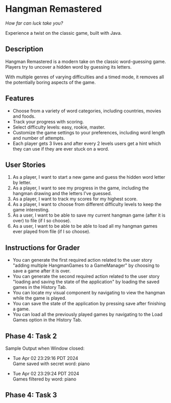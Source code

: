 # Hangman Remastered

_How far can luck take you?_

Experience a twist on the classic game, built with Java.

## Description

Hangman Remastered is a modern take on the classic word-guessing game. Players try to uncover a hidden word by guessing its letters.

With multiple genres of varying difficulties and a timed mode, it removes all the potentially boring aspects of the game.

## Features

- Choose from a variety of word categories, including countries, movies and foods.
- Track your progress with scoring.
- Select difficulty levels: easy, rookie, master.
- Customize the game settings to your preferences, including word length and number of attempts.
- Each player gets 3 lives and after every 2 levels users get a hint which they can use if they are ever stuck on a word.

## User Stories

1. As a player, I want to start a new game and guess the hidden word letter by letter.
2. As a player, I want to see my progress in the game, including the hangman drawing and the letters I've guessed.
3. As a player, I want to track my scores for my highest score.
4. As a player, I want to choose from different difficulty levels to keep the game interesting.
5. As a user, I want to be able to save my current hangman game (after it is over) to file (if I so choose).
6. As a user, I want to be able to be able to load all my hangman games ever played from file (if I so choose).

## Instructions for Grader

- You can generate the first required action related to the user story "adding multiple HangmanGames to a GameManager" by choosing to save a game after it is over.
- You can generate the second required action related to the user story "loading and saving the state of the application" by loading the saved games in the History Tab.
- You can locate my visual component by navigating to view the hangman while the game is played.
- You can save the state of the application by pressing save after finishing a game.
- You can load all the previously played games by navigating to the Load Games option in the History Tab.

## Phase 4: Task 2

Sample Output when Window closed:

- Tue Apr 02 23:29:16 PDT 2024 </br>
  Game saved with secret word: piano

- Tue Apr 02 23:29:24 PDT 2024 </br>
  Games filtered by word: piano

## Phase 4: Task 3
